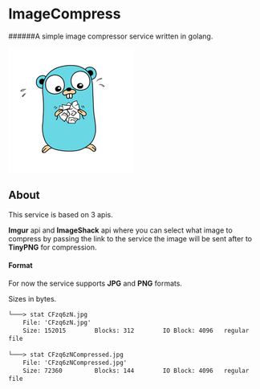 # ImageCompress


######A simple image compressor service written in golang.


![gopher image](doc/gopher.png)


## About

This service is based on 3 apis.

**Imgur** api and **ImageShack** api where you can select what image to compress by passing the link to the service the image will be sent after to **TinyPNG** for compression.

#### Format
For now the service supports **JPG** and **PNG** formats.


Sizes in bytes.

```
└───> stat CFzq6zN.jpg
	File: 'CFzq6zN.jpg'
	Size: 152015    	Blocks: 312        IO Block: 4096   regular file

└───> stat CFzq6zNCompressed.jpg
	File: 'CFzq6zNCompressed.jpg'
	Size: 72360     	Blocks: 144        IO Block: 4096   regular file
```